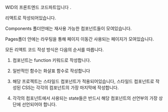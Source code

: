 WID의 프론트엔드 코드파트입니다 .

리액트로 작성되어있습니다.

Components 폴더안에는 재사용 가능한 컴포넌트들이 모여있습니다.

Pages폴더 안에는 라우팅을 통해 페이지 이동간 사용되는 페이지가 모여있습니다.


모든 리액트 코드 작성 방식은 다음의 순서를 따릅니다.

1. 컴포넌트는 function 키워드로 작성합니다.

2. 일반적인 함수는 화살표 함수로 작성합니다 

3. 해당 프로젝트는 스타일드 컴포넌트가 적용되어있습니다, 스타일드 컴포넌트로 작성된 CSS는 각각의 컴포넌트의 가장 마지막에 작성합니다.

4. 각각의 컴포넌트에서 사용되는 state들은 반드시 해당 컴포넌트의 선언부의 가장 상단에 선언되어야 합니다.
